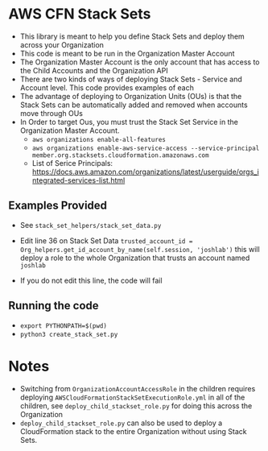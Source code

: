 # AWS CFN Stack Sets
* This library is meant to help you define Stack Sets and deploy them across your Organization
* This code is meant to be run in the Organization Master Account
* The Organization Master Account is the only account that has access to the Child Accounts and the Organization API
* There are two kinds of ways of deploying Stack Sets - Service and Account level. This code provides examples of each
* The advantage of deploying to Organization Units (OUs) is that the Stack Sets can be automatically added and removed when accounts move through OUs
* In Order to target Ous, you must trust the Stack Set Service in the Organization Master Account. 
    * `aws organizations enable-all-features`
    * `aws organizations enable-aws-service-access --service-principal member.org.stacksets.cloudformation.amazonaws.com`
    * List of Serice Principals: https://docs.aws.amazon.com/organizations/latest/userguide/orgs_integrated-services-list.html
## Examples Provided
* See `stack_set_helpers/stack_set_data.py`

* Edit line 36 on Stack Set Data `trusted_account_id = Org_helpers.get_id_account_by_name(self.session, 'joshlab')` this will deploy a role to the whole Organization that trusts an account named `joshlab`
* If you do not edit this line, the code will fail


## Running the code
* `export PYTHONPATH=$(pwd)`
* `python3 create_stack_set.py`

# Notes
* Switching from `OrganizationAccountAccessRole` in the children requires deploying `AWSCloudFormationStackSetExecutionRole.yml` in all of the children, see `deploy_child_stackset_role.py` for doing this across the Organization
* `deploy_child_stackset_role.py` can also be used to deploy a CloudFormation stack to the entire Organization without using Stack Sets. 